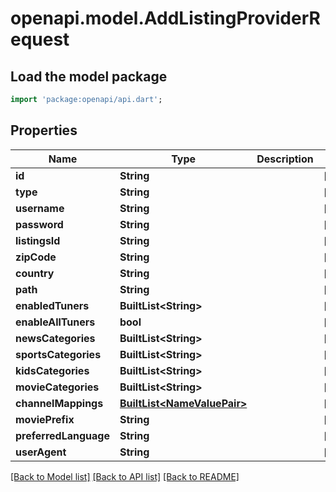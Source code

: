 # openapi.model.AddListingProviderRequest

## Load the model package
```dart
import 'package:openapi/api.dart';
```

## Properties
Name | Type | Description | Notes
------------ | ------------- | ------------- | -------------
**id** | **String** |  | [optional] 
**type** | **String** |  | [optional] 
**username** | **String** |  | [optional] 
**password** | **String** |  | [optional] 
**listingsId** | **String** |  | [optional] 
**zipCode** | **String** |  | [optional] 
**country** | **String** |  | [optional] 
**path** | **String** |  | [optional] 
**enabledTuners** | **BuiltList&lt;String&gt;** |  | [optional] 
**enableAllTuners** | **bool** |  | [optional] 
**newsCategories** | **BuiltList&lt;String&gt;** |  | [optional] 
**sportsCategories** | **BuiltList&lt;String&gt;** |  | [optional] 
**kidsCategories** | **BuiltList&lt;String&gt;** |  | [optional] 
**movieCategories** | **BuiltList&lt;String&gt;** |  | [optional] 
**channelMappings** | [**BuiltList&lt;NameValuePair&gt;**](NameValuePair.md) |  | [optional] 
**moviePrefix** | **String** |  | [optional] 
**preferredLanguage** | **String** |  | [optional] 
**userAgent** | **String** |  | [optional] 

[[Back to Model list]](../README.md#documentation-for-models) [[Back to API list]](../README.md#documentation-for-api-endpoints) [[Back to README]](../README.md)


